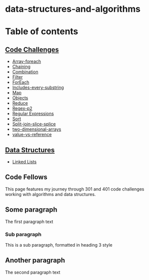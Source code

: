 
# data-structures-and-algorithms
  

# Table of contents

## [Code Challenges](https://github.com/bjwine0/data-structures-and-algorithms/tree/master/code-challenges)
- [Array-foreach](https://github.com/bjwine0/data-structures-and-algorithms/tree/master/code-challenges/array-foreach)
- [Chaining](https://github.com/bjwine0/data-structures-and-algorithms/tree/master/code-challenges/chaining)
- [Combination](https://github.com/bjwine0/data-structures-and-algorithms/tree/master/code-challenges/combination%20)
- [Filter](https://github.com/bjwine0/data-structures-and-algorithms/tree/master/code-challenges/filter)
- [ForEach](https://github.com/bjwine0/data-structures-and-algorithms/tree/master/code-challenges/for-each)
- [Includes-every-substring](https://github.com/bjwine0/data-structures-and-algorithms/tree/master/code-challenges/includes-every-substring)
- [Map](https://github.com/bjwine0/data-structures-and-algorithms/tree/master/code-challenges/map)
- [Objects](https://github.com/bjwine0/data-structures-and-algorithms/tree/master/code-challenges/objects)
- [Reduce](https://github.com/bjwine0/data-structures-and-algorithms/tree/master/code-challenges/reduce)
- [Regex-p2](https://github.com/bjwine0/data-structures-and-algorithms/tree/master/code-challenges/regex-p2)
- [Regular Expressions](https://github.com/bjwine0/data-structures-and-algorithms/tree/master/code-challenges/regular-expressions)
- [Sort](https://github.com/bjwine0/data-structures-and-algorithms/tree/master/code-challenges/sort)
- [Split-join-slice-splice](https://github.com/bjwine0/data-structures-and-algorithms/tree/master/code-challenges/split-join-slice-splice)
- [two-dimensional-arrays](https://github.com/bjwine0/data-structures-and-algorithms/tree/master/code-challenges/two-dimensional-arrays)
- [value-vs-reference](https://github.com/bjwine0/data-structures-and-algorithms/tree/master/code-challenges/value-vs-reference)

## [Data Structures](https://github.com/bjwine0/data-structures-and-algorithms/tree/master/Data-Structures/linkedLists)
- [Linked Lists](https://github.com/bjwine0/data-structures-and-algorithms/tree/master/Data-Structures/linkedLists)


## Code Fellows <a name="introduction"></a>
This page features my journey through 301 and 401 code challenges working with algorithms and data structures. 

## Some paragraph <a name="paragraph1"></a>
The first paragraph text

### Sub paragraph <a name="subparagraph1"></a>
This is a sub paragraph, formatted in heading 3 style

## Another paragraph <a name="paragraph2"></a>
The second paragraph text
